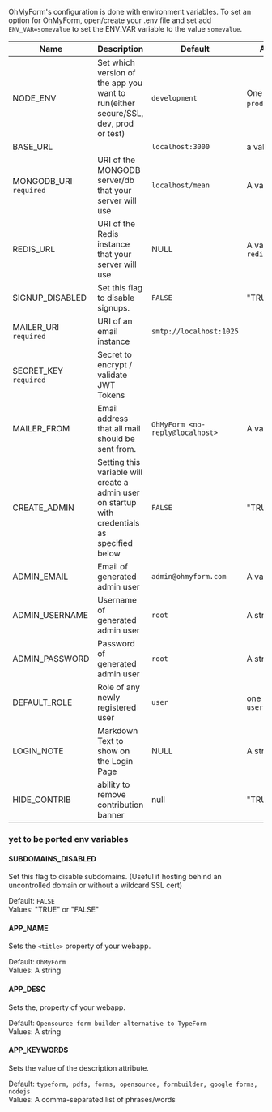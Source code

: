 OhMyForm's configuration is done with environment variables. To set an option for OhMyForm, open/create your .env file and set add `ENV_VAR=somevalue` to set the ENV_VAR variable to the value `somevalue`.

| Name | Description | Default | Available Values |
|------|-------------|---------|------------------|
| NODE_ENV | Set which version of the app you want to run(either secure/SSL, dev, prod or test) | `development` | One of: `development` `production` `test` `secure` |
| BASE_URL | | `localhost:3000` | a valid url |
| MONGODB_URI `required` | URI of the MONGODB server/db that your server will use | `localhost/mean` | A valid MongoDB URI |
| REDIS_URL | URI of the Redis instance that your server will use | NULL |  A valid Redis URI like `redis://127.0.0.1:6379` |
| SIGNUP_DISABLED | Set this flag to disable signups. |  `FALSE` | "TRUE" or "FALSE" |
| MAILER_URI `required` | URI of an email instance | `smtp://localhost:1025`
| SECRET_KEY `required` | Secret to encrypt / validate JWT Tokens | | |
| MAILER_FROM | Email address that all mail should be sent from. | `OhMyForm <no-reply@localhost>` | A valid email |
| CREATE_ADMIN | Setting this variable will create a admin user on startup with credentials as specified below | `FALSE` | "TRUE" or "FALSE" |
| ADMIN_EMAIL | Email of generated admin user | `admin@ohmyform.com` | A valid email |
| ADMIN_USERNAME | Username of generated admin user | `root` | A string |
| ADMIN_PASSWORD | Password of generated admin user | `root` | A string |
| DEFAULT_ROLE | Role of any newly registered user | `user` | one of `admin`, `superuser`, `user` |
| LOGIN_NOTE | Markdown Text to show on the Login Page | NULL | A string |
| HIDE_CONTRIB | ability to remove contribution banner | null | "TRUE" |


### yet to be ported env variables

#### SUBDOMAINS_DISABLED

Set this flag to disable subdomains. (Useful if hosting behind an uncontrolled domain or without a wildcard SSL cert)

Default: `FALSE`<br>
Values: "TRUE" or "FALSE"

#### APP_NAME

Sets the `<title>` property of your webapp.

Default: `OhMyForm`<br>
Values: A string


#### APP_DESC

Sets the, property of your webapp.

Default: `Opensource form builder alternative to TypeForm`<br>
Values: A string


#### APP_KEYWORDS

Sets the value of the <meta> description attribute.

Default: `typeform, pdfs, forms, opensource, formbuilder, google forms, nodejs`<br>
Values: A comma-separated list of phrases/words


